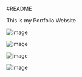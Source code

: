 #README

This is my Portfolio Website  

![image](https://github.com/chantuff/Personal_Portfolio_Website/assets/78155828/d77a1dbc-b29c-405b-b1af-9eb393b37d4c)

![image](https://github.com/chantuff/Personal_Portfolio_Website/assets/78155828/462da39b-b455-4028-9bd3-7971d08eebb3)

![image](https://github.com/chantuff/Personal_Portfolio_Website/assets/78155828/6c5e2c9b-0c23-474a-b6e6-0d3c4c32b6eb)

![image](https://github.com/chantuff/Personal_Portfolio_Website/assets/78155828/e68a1202-4b39-44c5-b6c3-d8f84ab12a6a)

